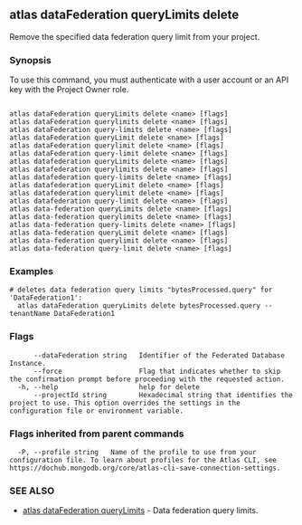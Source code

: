 ## atlas dataFederation queryLimits delete

Remove the specified data federation query limit from your project.


### Synopsis

To use this command, you must authenticate with a user account or an API key with the Project Owner role.



```

atlas dataFederation queryLimits delete <name> [flags]
atlas dataFederation querylimits delete <name> [flags]
atlas dataFederation query-limits delete <name> [flags]
atlas dataFederation queryLimit delete <name> [flags]
atlas dataFederation querylimit delete <name> [flags]
atlas dataFederation query-limit delete <name> [flags]
atlas datafederation queryLimits delete <name> [flags]
atlas datafederation querylimits delete <name> [flags]
atlas datafederation query-limits delete <name> [flags]
atlas datafederation queryLimit delete <name> [flags]
atlas datafederation querylimit delete <name> [flags]
atlas datafederation query-limit delete <name> [flags]
atlas data-federation queryLimits delete <name> [flags]
atlas data-federation querylimits delete <name> [flags]
atlas data-federation query-limits delete <name> [flags]
atlas data-federation queryLimit delete <name> [flags]
atlas data-federation querylimit delete <name> [flags]
atlas data-federation query-limit delete <name> [flags]
```

### Examples

```
# deletes data federation query limits "bytesProcessed.query" for 'DataFederation1':
  atlas dataFederation queryLimits delete bytesProcessed.query --tenantName DataFederation1

```


### Flags

```
      --dataFederation string   Identifier of the Federated Database Instance.
      --force                   Flag that indicates whether to skip the confirmation prompt before proceeding with the requested action.
  -h, --help                    help for delete
      --projectId string        Hexadecimal string that identifies the project to use. This option overrides the settings in the configuration file or environment variable.

```


### Flags inherited from parent commands

```
  -P, --profile string   Name of the profile to use from your configuration file. To learn about profiles for the Atlas CLI, see https://dochub.mongodb.org/core/atlas-cli-save-connection-settings.

```

### SEE ALSO


* [atlas dataFederation queryLimits](atlas_dataFederation_queryLimits.md)	- Data federation query limits.



